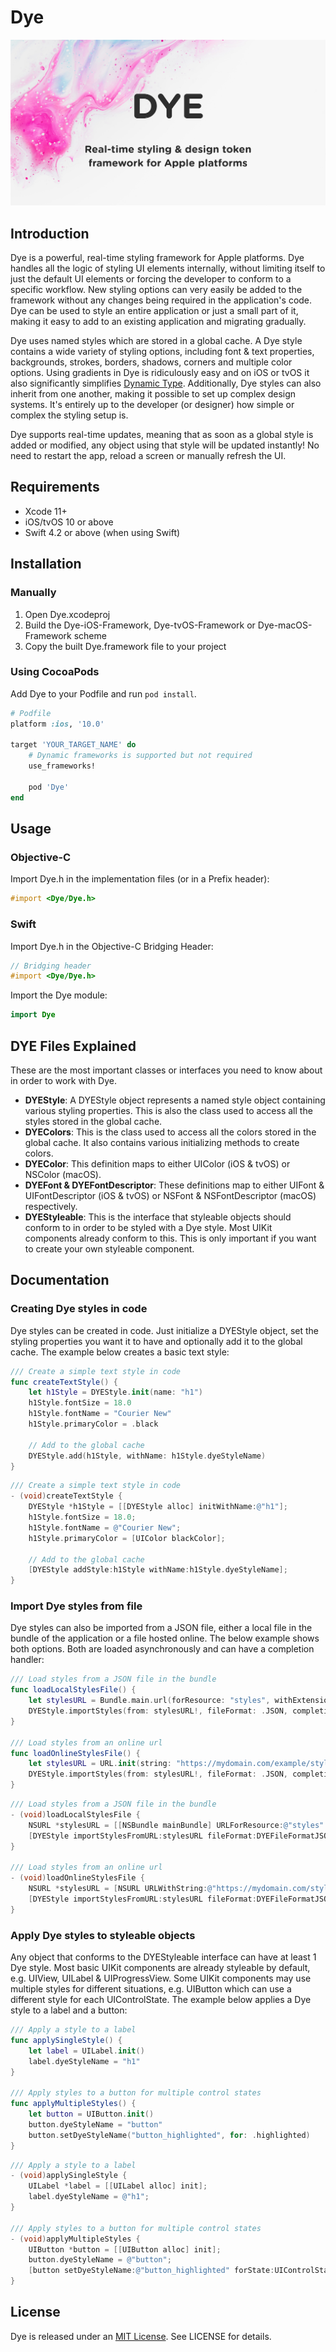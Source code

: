 # Dye

![Cover](cover.jpg)

## Introduction

Dye is a powerful, real-time styling framework for Apple platforms. Dye handles all the logic of styling UI elements internally, without limiting itself to just the default UI elements or forcing the developer to conform to a specific workflow. New styling options can very easily be added to the framework without any changes being required in the application's code. Dye can be used to style an entire application or just a small part of it, making it easy to add to an existing application and migrating gradually.

Dye uses named styles which are stored in a global cache. A Dye style contains a wide variety of styling options, including font & text properties, backgrounds, strokes, borders, shadows, corners and multiple color options. Using gradients in Dye is ridiculously easy and on iOS or tvOS it also significantly simplifies [Dynamic Type](https://developer.apple.com/documentation/uikit/uifont/scaling_fonts_automatically). Additionally, Dye styles can also inherit from one another, making it possible to set up complex design systems. It's entirely up to the developer (or designer) how simple or complex the styling setup is.

Dye supports real-time updates, meaning that as soon as a global style is added or modified, any object using that style will be updated instantly! No need to restart the app, reload a screen or manually refresh the UI.

## Requirements

- Xcode 11+
- iOS/tvOS 10 or above
- Swift 4.2 or above (when using Swift)

## Installation

### Manually

1. Open Dye.xcodeproj
2. Build the Dye-iOS-Framework, Dye-tvOS-Framework or Dye-macOS-Framework scheme
3. Copy the built Dye.framework file to your project

### Using CocoaPods

Add Dye to your Podfile and run `pod install`.

```ruby
# Podfile
platform :ios, '10.0'

target 'YOUR_TARGET_NAME' do
    # Dynamic frameworks is supported but not required
    use_frameworks!
	
    pod 'Dye'
end
```

## Usage

### Objective-C

Import Dye.h in the implementation files (or in a Prefix header):

```objectivec
#import <Dye/Dye.h>
```

### Swift

Import Dye.h in the Objective-C Bridging Header:

```objectivec
// Bridging header
#import <Dye/Dye.h>
```

Import the Dye module:

```swift
import Dye
```

## DYE Files Explained

These are the most important classes or interfaces you need to know about in order to work with Dye.

- **DYEStyle**: A DYEStyle object represents a named style object containing various styling properties. This is also the class used to access all the styles stored in the global cache.
- **DYEColors**: This is the class used to access all the colors stored in the global cache. It also contains various initializing methods to create colors.
- **DYEColor**: This definition maps to either UIColor (iOS & tvOS) or NSColor (macOS).
- **DYEFont & DYEFontDescriptor**: These definitions map to either UIFont & UIFontDescriptor (iOS & tvOS) or NSFont & NSFontDescriptor (macOS) respectively.
- **DYEStyleable**: This is the interface that styleable objects should conform to in order to be styled with a Dye style. Most UIKit components already conform to this. This is only important if you want to create your own styleable component.

## Documentation

### Creating Dye styles in code

Dye styles can be created in code. Just initialize a DYEStyle object, set the styling properties you want it to have and optionally add it to the global cache. The example below creates a basic text style:

```swift
/// Create a simple text style in code
func createTextStyle() {
    let h1Style = DYEStyle.init(name: "h1")
    h1Style.fontSize = 18.0
    h1Style.fontName = "Courier New"
    h1Style.primaryColor = .black

    // Add to the global cache
    DYEStyle.add(h1Style, withName: h1Style.dyeStyleName)
}
```

```objectivec
/// Create a simple text style in code
- (void)createTextStyle {
    DYEStyle *h1Style = [[DYEStyle alloc] initWithName:@"h1"];
    h1Style.fontSize = 18.0;
    h1Style.fontName = @"Courier New";
    h1Style.primaryColor = [UIColor blackColor];
    
    // Add to the global cache
    [DYEStyle addStyle:h1Style withName:h1Style.dyeStyleName];
}
```

### Import Dye styles from file

Dye styles can also be imported from a JSON file, either a local file in the bundle of the application or a file hosted online. The below example shows both options. Both are loaded asynchronously and can have a completion handler:

```swift
/// Load styles from a JSON file in the bundle
func loadLocalStylesFile() {
    let stylesURL = Bundle.main.url(forResource: "styles", withExtension: "json")
    DYEStyle.importStyles(from: stylesURL!, fileFormat: .JSON, completionHandler: nil)
}

/// Load styles from an online url
func loadOnlineStylesFile() {
    let stylesURL = URL.init(string: "https://mydomain.com/example/styles.json")
    DYEStyle.importStyles(from: stylesURL!, fileFormat: .JSON, completionHandler: nil)
}
```

```objectivec
/// Load styles from a JSON file in the bundle
- (void)loadLocalStylesFile {
    NSURL *stylesURL = [[NSBundle mainBundle] URLForResource:@"styles" withExtension:@"json"];
    [DYEStyle importStylesFromURL:stylesURL fileFormat:DYEFileFormatJSON completionHandler:nil];
}

/// Load styles from an online url
- (void)loadOnlineStylesFile {
    NSURL *stylesURL = [NSURL URLWithString:@"https://mydomain.com/styles.json"];
    [DYEStyle importStylesFromURL:stylesURL fileFormat:DYEFileFormatJSON completionHandler:nil];
}
```

### Apply Dye styles to styleable objects

Any object that conforms to the DYEStyleable interface can have at least 1 Dye style. Most basic UIKit components are already styleable by default, e.g. UIView, UILabel & UIProgressView. Some UIKit components may use multiple styles for different situations, e.g. UIButton which can use a different style for each UIControlState. The example below applies a Dye style to a label and a button:

```swift
/// Apply a style to a label
func applySingleStyle() {
    let label = UILabel.init()
    label.dyeStyleName = "h1"
}

/// Apply styles to a button for multiple control states
func applyMultipleStyles() {
    let button = UIButton.init()
    button.dyeStyleName = "button"
    button.setDyeStyleName("button_highlighted", for: .highlighted)
}
```

```objectivec
/// Apply a style to a label
- (void)applySingleStyle {
    UILabel *label = [[UILabel alloc] init];
    label.dyeStyleName = @"h1";
}

/// Apply styles to a button for multiple control states
- (void)applyMultipleStyles {
    UIButton *button = [[UIButton alloc] init];
    button.dyeStyleName = @"button";
    [button setDyeStyleName:@"button_highlighted" forState:UIControlStateHighlighted];
}
```

## License

Dye is released under an [MIT License](https://opensource.org/licenses/MIT). See LICENSE for details.

